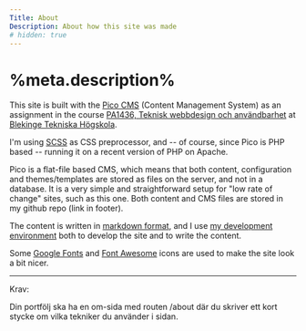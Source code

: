 ```yaml
---
Title: About
Description: About how this site was made
# hidden: true
---
```

# %meta.description%

This site is built with the [Pico CMS](http://picocms.org/) (Content Management System) as an assignment in the course [PA1436, Teknisk webbdesign och användbarhet](https://bth.instructure.com/courses/5435) at [Blekinge Tekniska Högskola](https://www.bth.se/).

I'm using [SCSS](https://sass-lang.com/) as CSS preprocessor, and -- of course, since Pico is PHP based -- running it on a recent version of PHP on Apache.

Pico is a flat-file based CMS, which means that both content, configuration and themes/templates are stored as files on the server, and not in a database. It is a very simple and straightforward setup for "low rate of change" sites, such as this one. Both content and CMS files are stored in my github repo (link in footer).

The content is written in [markdown format](https://www.markdownguide.org/), and I use [my development environment](https://code.visualstudio.com/docs/setup/mac) both to develop the site and to write the content.

Some [Google Fonts](https://fonts.google.com/) and [Font Awesome](https://fontawesome.com/) icons are used to make the site look a bit nicer.

----
Krav:

Din portfölj ska ha en om-sida med routen /about där du skriver ett kort stycke om vilka tekniker du använder i sidan.


